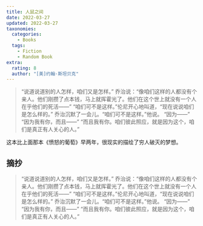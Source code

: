 ```yaml
---
title: 人鼠之间
date: 2022-03-27
updated: 2022-03-27
taxonomies:
  categories:
    - Books
  tags:
    - Fiction
    - Random Book
extra:
  rating: 8
  author: "[美]约翰·斯坦贝克"
---
```


> “说道说道别的人怎样，咱们又是怎样。”
> 乔治说：“像咱们这样的人都没有个亲人。他们刚攒了点本钱，马上就挥霍光了。他们在这个世上就没有一个人在乎他们的死活——”
> “咱们可不是这样。”伦尼开心地叫道，“现在说说咱们是怎么样的。” 乔治沉默了一会儿。“咱们可不是这样。”他说。 “因为——” “因为我有你，而且——”
> “而且我有你。咱们彼此照应，就是因为这个，咱们是真正有人关心的人。”

这本比上面那本《愤怒的葡萄》早两年，很现实的描绘了穷人破灭的梦想。

<!-- more -->

## 摘抄

> “说道说道别的人怎样，咱们又是怎样。”
> 乔治说：“像咱们这样的人都没有个亲人。他们刚攒了点本钱，马上就挥霍光了。他们在这个世上就没有一个人在乎他们的死活——”
> “咱们可不是这样。”伦尼开心地叫道，“现在说说咱们是怎么样的。” 乔治沉默了一会儿。“咱们可不是这样。”他说。 “因为——” “因为我有你，而且——”
> “而且我有你。咱们彼此照应，就是因为这个，咱们是真正有人关心的人。”
